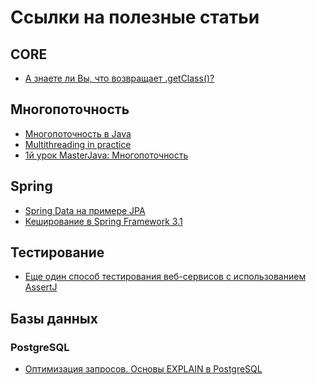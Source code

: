 # Ссылки на полезные статьи

## CORE
- <a href="https://habrahabr.ru/post/197802/">А знаете ли Вы, что возвращает .getClass()?</a>

## Многопоточность
- <a href="https://habrahabr.ru/post/164487">Многопоточность в Java</a>
- <a href="https://habrahabr.ru/post/137065">Multithreading in practice</a>
- <a href="https://github.com/JavaOPs/masterjava#Первое-занятие-многопоточность">1й урок MasterJava: Многопоточность</a>

## Spring
- <a href="https://habrahabr.ru/post/139421/">Spring Data на примере JPA</a>
- <a href="https://habrahabr.ru/post/113945/">Кеширование в Spring Framework 3.1</a>

## Тестирование
- <a href="https://habrahabr.ru/post/269961/">Еще один способ тестирования веб-сервисов с использованием AssertJ</a>

## Базы данных

### PostgreSQL
- <a href="https://habrahabr.ru/post/203320/">Оптимизация запросов. Основы EXPLAIN в PostgreSQL</a>